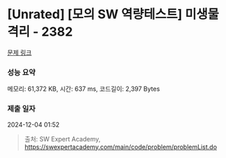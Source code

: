 # [Unrated] [모의 SW 역량테스트] 미생물 격리 - 2382 

[문제 링크](https://swexpertacademy.com/main/code/problem/problemDetail.do?contestProbId=AV597vbqAH0DFAVl) 

### 성능 요약

메모리: 61,372 KB, 시간: 637 ms, 코드길이: 2,397 Bytes

### 제출 일자

2024-12-04 01:52



> 출처: SW Expert Academy, https://swexpertacademy.com/main/code/problem/problemList.do